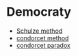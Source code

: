 # Democraty

- [Schulze method](https://fr.wikipedia.org/wiki/Méthode_Schulze)
- [condorcet method](https://fr.wikipedia.org/wiki/M%C3%A9thode_de_Condorcet)
- [condorcet paradox](https://fr.wikipedia.org/wiki/Paradoxe_de_Condorcet)
